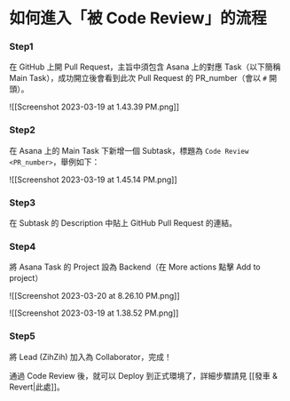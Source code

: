 # 如何進入「被 Code Review」的流程

### Step1

在 GitHub 上開 Pull Request，主旨中須包含 Asana 上的對應 Task（以下簡稱 Main Task），成功開立後會看到此次 Pull Request 的 PR_number（會以 `#` 開頭）。

![[Screenshot 2023-03-19 at 1.43.39 PM.png]]

### Step2

在 Asana 上的 Main Task 下新增一個 Subtask，標題為 `Code Review <PR_number>`，舉例如下：

![[Screenshot 2023-03-19 at 1.45.14 PM.png]]

### Step3

在 Subtask 的 Description 中貼上 GitHub Pull Request 的連結。

### Step4

將 Asana Task 的 Project 設為 Backend（在 More actions 點擊 Add to project）

![[Screenshot 2023-03-20 at 8.26.10 PM.png]]

![[Screenshot 2023-03-19 at 1.38.52 PM.png]]

### Step5

將 Lead (ZihZih) 加入為 Collaborator，完成！

通過 Code Review 後，就可以 Deploy 到正式環境了，詳細步驟請見 [[發車 & Revert|此處]]。